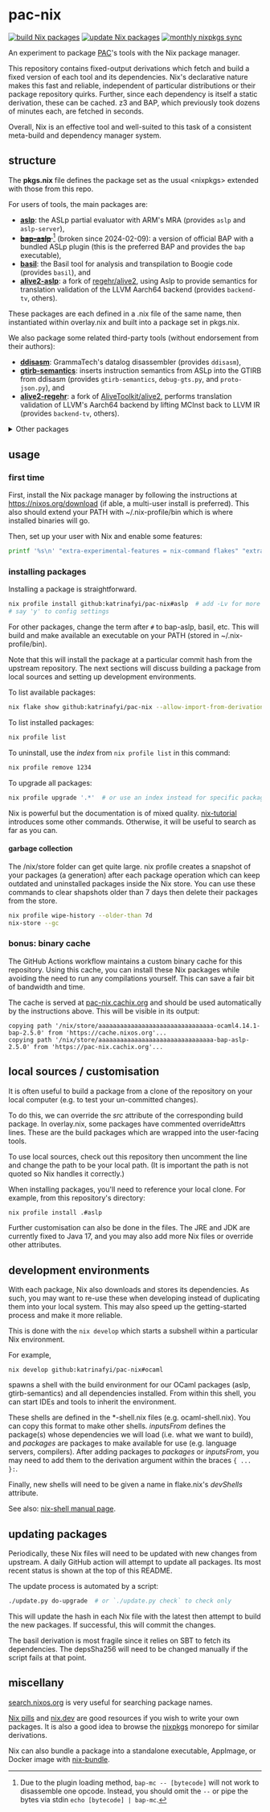 # pac-nix

[![build Nix packages](https://github.com/katrinafyi/pac-nix/actions/workflows/main.yml/badge.svg)](https://github.com/katrinafyi/pac-nix/actions/workflows/main.yml)
[![update Nix packages](https://github.com/katrinafyi/pac-nix/actions/workflows/update.yml/badge.svg)](https://github.com/katrinafyi/pac-nix/actions/workflows/update.yml)
[![monthly nixpkgs sync](https://github.com/katrinafyi/pac-nix/actions/workflows/monthly.yml/badge.svg)](https://github.com/katrinafyi/pac-nix/actions/workflows/monthly.yml)

An experiment to package [PAC](https://github.com/UQ-PAC)'s
tools with the Nix package manager.

This repository contains fixed-output derivations which fetch
and build a fixed version of each tool and its dependencies.
Nix's declarative nature makes this fast and reliable, 
independent of particular distributions or their package repository quirks.
Further, since each dependency is itself a static derivation, these can be cached.
z3 and BAP, which previously took dozens of minutes each,
are fetched in seconds.

Overall, Nix is an effective tool and well-suited to this task
of a consistent meta-build and dependency manager system.

## structure

The **pkgs.nix** file defines the package set as 
the usual \<nixpkgs\> extended with those from this repo.

For users of tools, the main packages are:
- **[aslp][]**: the ASLp partial evaluator with ARM's MRA (provides `aslp` and `aslp-server`),
- <s> **[bap-aslp][]** </s>[^1] (broken since 2024-02-09): a version of official BAP with a bundled ASLp plugin (this is the preferred BAP and provides the `bap` executable), 
- **[basil][]**: the Basil tool for analysis and transpilation to Boogie code (provides `basil`), and
- **[alive2-aslp][]**: a fork of [regehr/alive2][alive2-regehr], using Aslp to provide semantics for translation validation of the LLVM Aarch64 backend (provides `backend-tv`, others).

These packages are each defined in a .nix file of the same name,
then instantiated within overlay.nix and
built into a package set in pkgs.nix.

We also package some related third-party tools (without endorsement from their authors):
- **[ddisasm][]**: GrammaTech's datalog disassembler (provides `ddisasm`),
- **[gtirb-semantics][]**: inserts instruction semantics from ASLp into the GTIRB from ddisasm (provides `gtirb-semantics`, `debug-gts.py`, and `proto-json.py`), and
- **[alive2-regehr][]**: a fork of [AliveToolkit/alive2][alive2], performs translation validation of LLVM's Aarch64 backend by lifting MCInst back to LLVM IR (provides `backend-tv`, others).


[aslp]: https://github.com/UQ-PAC/aslp
[bap-aslp]: https://github.com/UQ-PAC/bap-asli-plugin
[bap-primus]: https://github.com/UQ-PAC/bap/tree/aarch64-pull-request-2
[Primus Lisp PR]: https://github.com/BinaryAnalysisPlatform/bap/pull/1546
[basil]: https://github.com/UQ-PAC/bil-to-boogie-translator
[ddisasm]: https://github.com/GrammaTech/ddisasm
[godbolt]: https://github.com/ailrst/compiler-explorer
[gtirb-semantics]: https://github.com/UQ-PAC/gtirb-semantics
[alive2-aslp]: https://github.com/katrinafyi/alive2
[alive2-regehr]: https://github.com/regehr/alive2/tree/arm-tv
[alive2]: https://github.com/AliveToolkit/alive2

<details>
<summary>Other packages</summary>
These are less frequently used and might be untested.
  
- **[bap-primus][]**: PAC's fork of BAP with the [Primus Lisp PR][] but without ASLp (provides `bap-primus`)
- **[godbolt][]**: the Godbolt compiler explorer with the Basil toolchain for interactive use (provides `godbolt`)
- **[alive2][]**: translation validation of LLVM IR, designed to verify LLVM's middle-end optimisations (currently this version is frozen to llvm-translator's version)

Other Nix files also define dependencies needed by the end-user tools.
</details>

[^1]: Due to the plugin loading method, `bap-mc -- [bytecode]` will not work to disassemble one opcode. Instead, you should omit the `--` or pipe the bytes via stdin `echo [bytecode] | bap-mc`.

## usage

### first time

First, install the Nix package manager by following the instructions at https://nixos.org/download (if able, a multi-user install is preferred).
This also should extend your PATH with ~/.nix-profile/bin which is where
installed binaries will go.

Then, set up your user with Nix and enable some features:
```bash
printf '%s\n' "extra-experimental-features = nix-command flakes" "extra-trusted-users = $USER" | sudo tee -a /etc/nix/nix.conf
```
<!--
As your usual user, run:
```bash
nix-channel --add https://github.com/katrinafyi/pac-nix/archive/refs/heads/main.tar.gz pac
nix-channel --update
```

<blockquote>
<details>
  <summary>
    <b>note</b>: if you see &ldquo;error: file 'nixpkgs' was not found in the Nix search path&rdquo;
  </summary>

  Use these commands to add the \<nixpkgs\> repository.
  ```bash
  nix-channel --add https://nixos.org/channels/nixpkgs-unstable nixpkgs
  nix-channel --update
  ```
  If these commands raise "permission denied", you can also try them with `sudo`.
  Be aware that using sudo here might require sudo in later commands as well.
</details>
</blockquote>
-->

### installing packages

Installing a package is straightforward.
```bash
nix profile install github:katrinafyi/pac-nix#aslp  # add -Lv for more progress output
# say 'y' to config settings
```
For other packages, change the term after `#` to bap-aslp, basil, etc. 
This will build and make available an executable on your PATH (stored in ~/.nix-profile/bin).

Note that this will install the package at a particular commit hash from the upstream repository.
The next sections will discuss building a package
from local sources and setting up development environments.

To list available packages:
```bash
nix flake show github:katrinafyi/pac-nix --allow-import-from-derivation --impure
```

To list installed packages:
```bash
nix profile list
```

To uninstall, use the *index* from `nix profile list` in this command:
```bash
nix profile remove 1234
```

To upgrade all packages:
```bash
nix profile upgrade '.*'  # or use an index instead for specific packages
```

Nix is powerful but the documentation is of mixed quality.
[nix-tutorial](https://nix-tutorial.gitlabpages.inria.fr/nix-tutorial/getting-started.html)
introduces some other commands.
Otherwise, it will be useful to search as far as you can.

#### garbage collection

The /nix/store folder can get quite large.
nix profile creates a snapshot of your packages (a generation) after each package operation
which can keep outdated and uninstalled packages inside the Nix store.
You can use these commands to clear shapshots older than 7 days then delete their packages from the store.

```bash
nix profile wipe-history --older-than 7d
nix-store --gc
```


### bonus: binary cache

The GitHub Actions workflow maintains a custom binary cache for this repository.
Using this cache, you can install these Nix packages while avoiding the need to run any compilations yourself.
This can save a fair bit of bandwidth and time.

The cache is served at [pac-nix.cachix.org](https://pac-nix.cachix.org/) and should be used automatically
by the instructions above. This will be visible in its output:
<!--can be used like so:
```bash
# install the cachix tool
nix-env -iA cachix -f https://cachix.org/api/v1/install
# configure nix to use cache. you may need to trust your username
cachix use pac-nix
```
-->

```
copying path '/nix/store/aaaaaaaaaaaaaaaaaaaaaaaaaaaaaaaa-ocaml4.14.1-bap-2.5.0' from 'https://cache.nixos.org'...
copying path '/nix/store/aaaaaaaaaaaaaaaaaaaaaaaaaaaaaaaa-bap-aslp-2.5.0' from 'https://pac-nix.cachix.org'...
```

## local sources / customisation

It is often useful to build a package from
a clone of the repository on your local computer
(e.g. to test your un-committed changes).

To do this, we can override the _src_ attribute of
the corresponding build package.
In overlay.nix, some packages have commented overrideAttrs lines.
These are the build packages which are wrapped into the user-facing tools.

To use local sources, check out this repository then
uncomment the line and change the path to be your local path.
(It is important the path is not quoted so Nix handles it correctly.)

When installing packages, you'll need to reference your local clone. 
For example, from this repository's directory:
```bash
nix profile install .#aslp
```

Further customisation can also be done in the files.
The JRE and JDK are currently fixed to Java 17,
and you may also add more Nix files or override other attributes.

## development environments

With each package, Nix also downloads and stores its dependencies.
As such, you may want to re-use these when developing instead of
duplicating them into your local system.
This may also speed up the getting-started process and make it more reliable. 

This is done with the `nix develop` which
starts a subshell within a particular Nix environment.

For example,
```
nix develop github:katrinafyi/pac-nix#ocaml
```
spawns a shell with the build environment for our
OCaml packages (aslp, gtirb-semantics) and all dependencies
installed.
From within this shell, you can start IDEs and
tools to inherit the environment.

These shells are defined in the \*-shell.nix files (e.g. ocaml-shell.nix).
You can copy this format to make other shells.
_inputsFrom_ defines the package(s) whose dependencies we will load
(i.e. what we want to build),
and _packages_ are packages to make available for use
(e.g. language servers, compilers).
After adding packages to _packages_ or _inputsFrom_, you may
need to add them to the derivation argument within the braces `{ ... }:`.

Finally, new shells will need to be given a name in flake.nix's _devShells_
attribute.

<!--
Unfortunately, this doesn't work for us since
our packages aren't in \<nixpkgs\>.

We use a \*-shell.nix file to define a development shell.
One example is in asli-shell.nix which can be used to develop ASLi.

You can copy this format to make other shells.
The first line should maintain the `import ./pkgs.nix`
to load our local package set.
_inputsFrom_ defines the package(s) whose dependencies we will load
(i.e. what we want to build),
and _packages_ are packages to make available
(i.e. compile-time or dev dependencies).

To use a shell file, run:
```bash
nix-shell ./asli-shell.nix
```
-->

See also: [nix-shell manual page](https://nixos.org/manual/nix/stable/command-ref/nix-shell).

## updating packages

Periodically, these Nix files will need to be updated with new changes from upstream.
A daily GitHub action will attempt to update all packages.
Its most recent status is shown at the top of this README.

The update process is automated by a script:
```bash
./update.py do-upgrade  # or `./update.py check` to check only
```
This will update the hash in each Nix file with the latest then attempt to build the new packages.
If successful, this will commit the changes.

The basil derivation is most fragile since it relies on SBT to fetch its dependencies.
The depsSha256 will need to be changed manually if the script fails at that point.

## miscellany

[search.nixos.org](https://search.nixos.org/)
is very useful for searching package names.

[Nix pills](https://nixos.org/guides/nix-pills/) and [nix.dev](https://nix.dev/tutorials/packaging-existing-software.html) 
are good resources if you wish to write your own packages.
It is also a good idea to browse the [nixpkgs](https://github.com/NixOS/nixpkgs/) monorepo for similar derivations.

Nix can also bundle a package into a standalone executable, AppImage, or Docker image
with [nix-bundle](https://nixos.org/manual/nix/stable/command-ref/new-cli/nix3-bundle).
